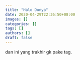 ```yaml
---
title: "Halo Dunya"
date: 2020-04-29T22:36:50+08:00
images: []
categories: []
tags: []
authors: []
draft: false
---
```

dan ini yang trakhir gk pake tag.